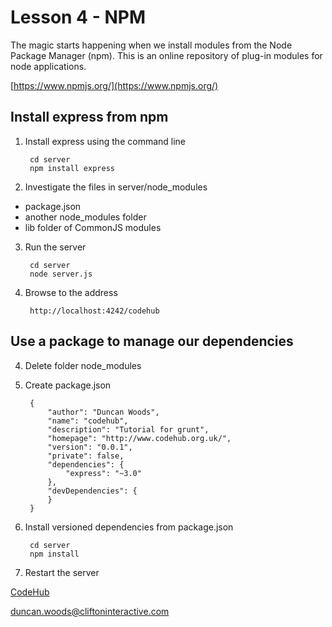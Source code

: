 Lesson 4 - NPM
==============

The magic starts happening when we install modules from the Node Package Manager (npm). This is an online repository of plug-in modules for node applications.

[https://www.npmjs.org/](https://www.npmjs.org/)

Install express from npm
------------------------

1. Install express using the command line

        cd server
        npm install express

2. Investigate the files in server/node_modules

- package.json
- another node_modules folder
- lib folder of CommonJS modules

3. Run the server

        cd server
        node server.js

4. Browse to the address

        http://localhost:4242/codehub


Use a package to manage our dependencies
----------------------------------------

4. Delete folder node_modules

5. Create package.json

        {
            "author": "Duncan Woods",
            "name": "codehub",
            "description": "Tutorial for grunt",
            "homepage": "http://www.codehub.org.uk/",
            "version": "0.0.1",
            "private": false,
            "dependencies": {
                "express": "~3.0"
            },
            "devDependencies": {
            }
        }

6. Install versioned dependencies from package.json

        cd server
        npm install

7. Restart the server


[CodeHub](http://www.codehub.org.uk/)

<duncan.woods@cliftoninteractive.com>
